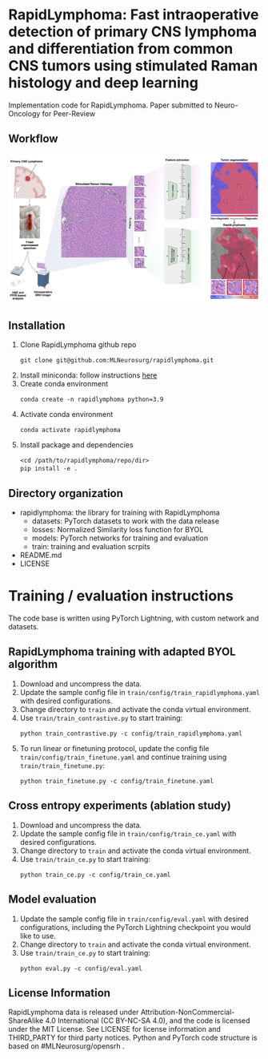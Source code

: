 # RapidLymphoma: Fast intraoperative detection of primary CNS lymphoma and differentiation from common CNS tumors using stimulated Raman histology and deep learning

Implementation code for RapidLymphoma. Paper submitted to Neuro-Oncology for Peer-Review

## Workflow

![Overview](/figures/workflow.png)

## Installation

1. Clone RapidLymphoma github repo
   ```console
   git clone git@github.com:MLNeurosurg/rapidlymphoma.git
   ```
2. Install miniconda: follow instructions
    [here](https://docs.conda.io/en/latest/miniconda.html)
3. Create conda environment
    ```console
    conda create -n rapidlymphoma python=3.9
    ```
4. Activate conda environment
    ```console
    conda activate rapidlymphoma
    ```
5. Install package and dependencies
    ```console
    <cd /path/to/rapidlymphoma/repo/dir>
    pip install -e .
    ```

## Directory organization
- rapidlymphoma: the library for training with RapidLymphoma
    - datasets: PyTorch datasets to work with the data release
    - losses: Normalized Similarity loss function for BYOL
    - models: PyTorch networks for training and evaluation
    - train: training and evaluation scrpits
- README.md
- LICENSE

# Training / evaluation instructions

The code base is written using PyTorch Lightning, with custom network and
datasets.


## RapidLymphoma training with adapted BYOL algorithm
1. Download and uncompress the data.
2. Update the sample config file in `train/config/train_rapidlymphoma.yaml` with
    desired configurations.
3. Change directory to `train` and activate the conda virtual environment.
4. Use `train/train_contrastive.py` to start training:
    ```console
    python train_contrastive.py -c config/train_rapidlymphoma.yaml
    ```
5. To run linear or finetuning protocol, update the config file
    `train/config/train_finetune.yaml` and continue training using
    `train/train_finetune.py`:
    ```console
    python train_finetune.py -c config/train_finetune.yaml
    ```

## Cross entropy experiments (ablation study)
1. Download and uncompress the data.
2. Update the sample config file in `train/config/train_ce.yaml` with desired
    configurations.
3. Change directory to `train` and activate the conda virtual environment.
4. Use `train/train_ce.py` to start training:
    ```console
    python train_ce.py -c config/train_ce.yaml
    ```

## Model evaluation
1. Update the sample config file in `train/config/eval.yaml` with desired
    configurations, including the PyTorch Lightning checkpoint you would like
    to use.
2. Change directory to `train` and activate the conda virtual environment.
3. Use `train/train_ce.py` to start training:
    ```console
    python eval.py -c config/eval.yaml
    ```

## License Information
RapidLymphoma data is released under Attribution-NonCommercial-ShareAlike 4.0
International (CC BY-NC-SA 4.0), and the code is licensed under the MIT License.
See LICENSE for license information and THIRD\_PARTY for third party notices.
Python and PyTorch code structure is based on #MLNeurosurg/opensrh .
